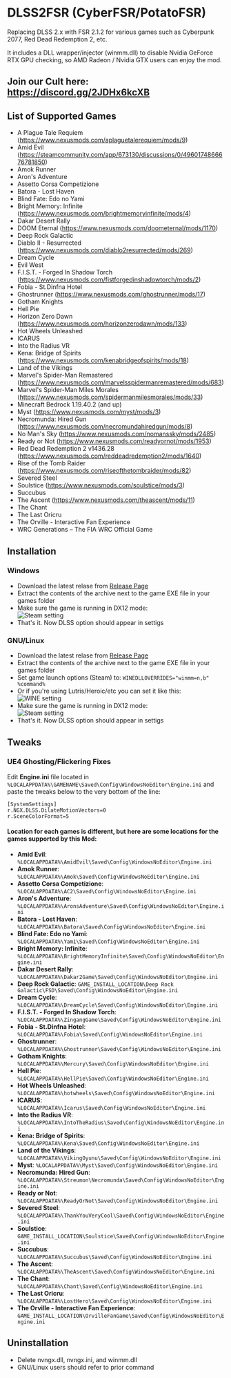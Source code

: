 # DLSS2FSR (CyberFSR/PotatoFSR)
Replacing DLSS 2.x with FSR 2.1.2 for various games such as Cyberpunk 2077, Red Dead Redemption 2, etc.

It includes a DLL wrapper/injector (winmm.dll) to disable Nvidia GeForce RTX GPU checking, so AMD Radeon / Nvidia GTX users can enjoy the mod.

## Join our Cult here: https://discord.gg/2JDHx6kcXB


## List of Supported Games
* A Plague Tale Requiem (https://www.nexusmods.com/aplaguetalerequiem/mods/9)
* Amid Evil (https://steamcommunity.com/app/673130/discussions/0/4960174866676781850)
* Amok Runner
* Aron's Adventure
* Assetto Corsa Competizione
* Batora - Lost Haven
* Blind Fate: Edo no Yami
* Bright Memory: Infinite (https://www.nexusmods.com/brightmemoryinfinite/mods/4)
* Dakar Desert Rally
* DOOM Eternal (https://www.nexusmods.com/doometernal/mods/1170)
* Deep Rock Galactic
* Diablo II - Resurrected (https://www.nexusmods.com/diablo2resurrected/mods/269)
* Dream Cycle
* Evil West
* F.I.S.T. - Forged In Shadow Torch (https://www.nexusmods.com/fistforgedinshadowtorch/mods/2)
* Fobia - St.Dinfna Hotel
* Ghostrunner (https://www.nexusmods.com/ghostrunner/mods/17)
* Gotham Knights
* Hell Pie
* Horizon Zero Dawn (https://www.nexusmods.com/horizonzerodawn/mods/133)
* Hot Wheels Unleashed
* ICARUS
* Into the Radius VR
* Kena: Bridge of Spirits (https://www.nexusmods.com/kenabridgeofspirits/mods/18)
* Land of the Vikings
* Marvel's Spider-Man Remastered (https://www.nexusmods.com/marvelsspidermanremastered/mods/683)
* Marvel's Spider-Man Miles Morales (https://www.nexusmods.com/spidermanmilesmorales/mods/33)
* Minecraft Bedrock 1.19.40.2 (and up)
* Myst (https://www.nexusmods.com/myst/mods/3)
* Necromunda: Hired Gun (https://www.nexusmods.com/necromundahiredgun/mods/8)
* No Man's Sky (https://www.nexusmods.com/nomanssky/mods/2485)
* Ready or Not (https://www.nexusmods.com/readyornot/mods/1953)
* Red Dead Redemption 2 v1436.28 (https://www.nexusmods.com/reddeadredemption2/mods/1640)
* Rise of the Tomb Raider (https://www.nexusmods.com/riseofthetombraider/mods/82)
* Severed Steel
* Soulstice (https://www.nexusmods.com/soulstice/mods/3)
* Succubus
* The Ascent (https://www.nexusmods.com/theascent/mods/11)
* The Chant
* The Last Oricru
* The Orville - Interactive Fan Experience
* WRC Generations – The FIA WRC Official Game


## Installation
### Windows 
* Download the latest relase from [Release Page](https://github.com/MOVZX/CyberFSR2/releases)
* Extract the contents of the archive next to the game EXE file in your games folder
* Make sure the game is running in DX12 mode:  
![Steam setting](https://i.imgur.com/a8Sybru.png)
* That's it. Now DLSS option should appear in settigs

### GNU/Linux
* Download the latest relase from [Release Page](https://github.com/MOVZX/CyberFSR2/releases)
* Extract the contents of the archive next to the game EXE file in your games folder
* Set game launch options (Steam) to: `WINEDLLOVERRIDES="winmm=n,b" %command%`
* Or if you're using Lutris/Heroic/etc you can set it like this:  
![WINE setting](https://i.imgur.com/v7JLSUY.png)
* Make sure the game is running in DX12 mode:  
![Steam setting](https://i.imgur.com/a8Sybru.png)
* That's it. Now DLSS option should appear in settigs


## Tweaks
### UE4 Ghosting/Flickering Fixes

Edit **Engine.ini** file located in ```%LOCALAPPDATA%\GAMENAME\Saved\Config\WindowsNoEditor\Engine.ini``` and paste the tweaks below to the very bottom of the line:
```
[SystemSettings]
r.NGX.DLSS.DilateMotionVectors=0
r.SceneColorFormat=5
```
#### Location for each games is different, but here are some locations for the games supported by this Mod:

- **Amid Evil**: ```%LOCALAPPDATA%\AmidEvil\Saved\Config\WindowsNoEditor\Engine.ini```
- **Amok Runner**: ```%LOCALAPPDATA%\Amok\Saved\Config\WindowsNoEditor\Engine.ini```
- **Assetto Corsa Competizione**: ```%LOCALAPPDATA%\AC2\Saved\Config\WindowsNoEditor\Engine.ini```
- **Aron's Adventure**: ```%LOCALAPPDATA%\AronsAdventure\Saved\Config\WindowsNoEditor\Engine.ini```
- **Batora - Lost Haven**: ```%LOCALAPPDATA%\Batora\Saved\Config\WindowsNoEditor\Engine.ini```
- **Blind Fate: Edo no Yami**: ```%LOCALAPPDATA%\Yami\Saved\Config\WindowsNoEditor\Engine.ini```
- **Bright Memory: Infinite**: ```%LOCALAPPDATA%\BrightMemoryInfinite\Saved\Config\WindowsNoEditor\Engine.ini```
- **Dakar Desert Rally**: ```%LOCALAPPDATA%\Dakar2Game\Saved\Config\WindowsNoEditor\Engine.ini```
- **Deep Rock Galactic**: ```GAME_INSTALL_LOCATION\Deep Rock Galactic\FSD\Saved\Config\WindowsNoEditor\Engine.ini```
- **Dream Cycle**: ```%LOCALAPPDATA%\DreamCycle\Saved\Config\WindowsNoEditor\Engine.ini```
- **F.I.S.T. - Forged In Shadow Torch**: ```%LOCALAPPDATA%\ZingangGame\Saved\Config\WindowsNoEditor\Engine.ini```
- **Fobia - St.Dinfna Hotel**: ```%LOCALAPPDATA%\Fobia\Saved\Config\WindowsNoEditor\Engine.ini```
- **Ghostrunner**: ```%LOCALAPPDATA%\Ghostrunner\Saved\Config\WindowsNoEditor\Engine.ini```
- **Gotham Knights**: ```%LOCALAPPDATA%\Mercury\Saved\Config\WindowsNoEditor\Engine.ini```
- **Hell Pie**: ```%LOCALAPPDATA%\HellPie\Saved\Config\WindowsNoEditor\Engine.ini```
- **Hot Wheels Unleashed**: ```%LOCALAPPDATA%\hotwheels\Saved\Config\WindowsNoEditor\Engine.ini```
- **ICARUS**: ```%LOCALAPPDATA%\Icarus\Saved\Config\WindowsNoEditor\Engine.ini```
- **Into the Radius VR**: ```%LOCALAPPDATA%\IntoTheRadius\Saved\Config\WindowsNoEditor\Engine.ini```
- **Kena: Bridge of Spirits**: ```%LOCALAPPDATA%\Kena\Saved\Config\WindowsNoEditor\Engine.ini```
- **Land of the Vikings**: ```%LOCALAPPDATA%\VikingOyunu\Saved\Config\WindowsNoEditor\Engine.ini```
- **Myst**: ```%LOCALAPPDATA%\Myst\Saved\Config\WindowsNoEditor\Engine.ini```
- **Necromunda: Hired Gun**: ```%LOCALAPPDATA%\Streumon\Necromunda\Saved\Config\WindowsNoEditor\Engine.ini```
- **Ready or Not**: ```%LOCALAPPDATA%\ReadyOrNot\Saved\Config\WindowsNoEditor\Engine.ini```
- **Severed Steel**: ```%LOCALAPPDATA%\ThankYouVeryCool\Saved\Config\WindowsNoEditor\Engine.ini```
- **Soulstice**: ```GAME_INSTALL_LOCATION\Soulstice\Saved\Config\WindowsNoEditor\Engine.ini```
- **Succubus**: ```%LOCALAPPDATA%\Succubus\Saved\Config\WindowsNoEditor\Engine.ini```
- **The Ascent**: ```%LOCALAPPDATA%\TheAscent\Saved\Config\WindowsNoEditor\Engine.ini```
- **The Chant**: ```%LOCALAPPDATA%\Chant\Saved\Config\WindowsNoEditor\Engine.ini```
- **The Last Oricru**: ```%LOCALAPPDATA%\LostHero\Saved\Config\WindowsNoEditor\Engine.ini```
- **The Orville - Interactive Fan Experience**: ```GAME_INSTALL_LOCATION\OrvilleFanGame\Saved\Config\WindowsNoEditor\Engine.ini```


## Uninstallation
* Delete nvngx.dll, nvngx.ini, and winmm.dll
* GNU/Linux users should refer to prior command
